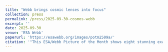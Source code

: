 ```yaml
---
title: "Webb brings cosmic lenses into focus"
collection: press
permalink: /press/2025-09-30-cosmos-webb
excerpt: ''
date: 2025-09-30
venue: 'ESA Webb'
paperurl: 'https://esawebb.org/images/potm2509a/'
citation: '"This ESA/Webb Picture of the Month shows eight stunning examples of gravitational lensing. Gravitational lensing, which was first predicted by Einstein, occurs because massive objects like galaxies and clusters of galaxies dramatically warp the fabric of spacetime."'
---
```


